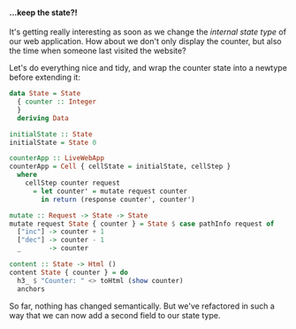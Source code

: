 <!---
```haskell
{-# LANGUAGE DeriveDataTypeable #-}
{-# LANGUAGE NamedFieldPuns #-}
{-# LANGUAGE OverloadedStrings #-}

module Version2 where

-- wai
import Network.Wai

-- lucid
import Lucid

-- essence-of-live-coding
import LiveCoding

-- essence-of-live-coding-warp
import LiveCoding.Warp

-- manuelbaerenz-de-blog
import Version0 (LiveWebApp)
import Version1 hiding (mutate)
```
-->

#### ...keep the state?!

It's getting really interesting as soon as we change the _internal state type_ of our web application.
How about we don't only display the counter,
but also the time when someone last visited the website?

Let's do everything nice and tidy,
and wrap the counter state into a newtype
before extending it:

```haskell
data State = State
  { counter :: Integer
  }
  deriving Data

initialState :: State
initialState = State 0

counterApp :: LiveWebApp
counterApp = Cell { cellState = initialState, cellStep }
  where
    cellStep counter request
      = let counter' = mutate request counter
        in return (response counter', counter')

mutate :: Request -> State -> State
mutate request State { counter } = State $ case pathInfo request of
  ["inc"] -> counter + 1
  ["dec"] -> counter - 1
  _       -> counter

content :: State -> Html ()
content State { counter } = do
  h3_ $ "Counter: " <> toHtml (show counter)
  anchors
```

<!---
```haskell
pageView :: State -> Html ()
pageView counter = doctypehtml_ $ do
  head_ $ do
    title_ "Counter"
    -- Saves us from clicking the reload button on the browser
    meta_ [httpEquiv_ "refresh", content_ "1; url=/"]
  body_ $ content counter

response :: State -> Response
response = responseLBS status200 [(hContentType, "text/html")] . renderBS . pageView
```
-->

So far, nothing has changed semantically.
But we've refactored in such a way that we can now add a second field to our state type.
